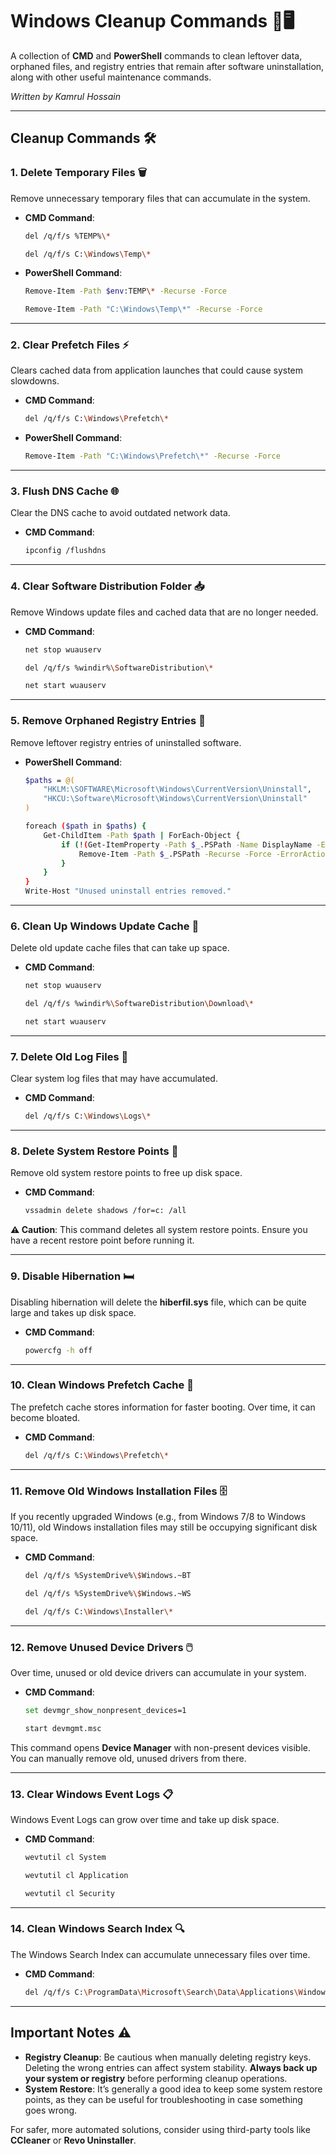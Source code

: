 

# **Windows Cleanup Commands** 🧹🖥️

A collection of **CMD** and **PowerShell** commands to clean leftover data, orphaned files, and registry entries that remain after software uninstallation, along with other useful maintenance commands.

*Written by Kamrul Hossain*

---

## **Cleanup Commands** 🛠️

### 1. **Delete Temporary Files** 🗑️  
Remove unnecessary temporary files that can accumulate in the system.

- **CMD Command**:  
  ```bash
  del /q/f/s %TEMP%\*
  ```
  ```bash
  del /q/f/s C:\Windows\Temp\*
  ```

- **PowerShell Command**:  
  ```bash
  Remove-Item -Path $env:TEMP\* -Recurse -Force
  ```
  ```bash
  Remove-Item -Path "C:\Windows\Temp\*" -Recurse -Force
  ```

---

### 2. **Clear Prefetch Files** ⚡  
Clears cached data from application launches that could cause system slowdowns.

- **CMD Command**:  
  ```bash
  del /q/f/s C:\Windows\Prefetch\*
  ```

- **PowerShell Command**:  
  ```bash
  Remove-Item -Path "C:\Windows\Prefetch\*" -Recurse -Force
  ```

---

### 3. **Flush DNS Cache** 🌐  
Clear the DNS cache to avoid outdated network data.

- **CMD Command**:  
  ```bash
  ipconfig /flushdns
  ```

---

### 4. **Clear Software Distribution Folder** 📥  
Remove Windows update files and cached data that are no longer needed.

- **CMD Command**:  
  ```bash
  net stop wuauserv
  ```
  ```bash
  del /q/f/s %windir%\SoftwareDistribution\*
  ```
  ```bash
  net start wuauserv
  ```

---

### 5. **Remove Orphaned Registry Entries** 🔧  
Remove leftover registry entries of uninstalled software.

- **PowerShell Command**:  
  ```bash
  $paths = @(
      "HKLM:\SOFTWARE\Microsoft\Windows\CurrentVersion\Uninstall",
      "HKCU:\Software\Microsoft\Windows\CurrentVersion\Uninstall"
  )

  foreach ($path in $paths) {
      Get-ChildItem -Path $path | ForEach-Object {
          if (!(Get-ItemProperty -Path $_.PSPath -Name DisplayName -ErrorAction SilentlyContinue)) {
              Remove-Item -Path $_.PSPath -Recurse -Force -ErrorAction SilentlyContinue
          }
      }
  }
  Write-Host "Unused uninstall entries removed."
  ```

---

### 6. **Clean Up Windows Update Cache** 🔄  
Delete old update cache files that can take up space.

- **CMD Command**:  
  ```bash
  net stop wuauserv
  ```
  ```bash
  del /q/f/s %windir%\SoftwareDistribution\Download\*
  ```
  ```bash
  net start wuauserv
  ```

---

### 7. **Delete Old Log Files** 📝  
Clear system log files that may have accumulated.

- **CMD Command**:  
  ```bash
  del /q/f/s C:\Windows\Logs\*
  ```

---

### 8. **Delete System Restore Points** 🔄  
Remove old system restore points to free up disk space.

- **CMD Command**:  
  ```bash
  vssadmin delete shadows /for=c: /all
  ```

**⚠️ Caution**: This command deletes all system restore points. Ensure you have a recent restore point before running it.

---

### 9. **Disable Hibernation** 🛏️  
Disabling hibernation will delete the **hiberfil.sys** file, which can be quite large and takes up disk space.

- **CMD Command**:  
  ```bash
  powercfg -h off
  ```

---

### 10. **Clean Windows Prefetch Cache** 📂  
The prefetch cache stores information for faster booting. Over time, it can become bloated.

- **CMD Command**:  
  ```bash
  del /q/f/s C:\Windows\Prefetch\*
  ```

---

### 11. **Remove Old Windows Installation Files** 🗄️  
If you recently upgraded Windows (e.g., from Windows 7/8 to Windows 10/11), old Windows installation files may still be occupying significant disk space.

- **CMD Command**:  
  ```bash
  del /q/f/s %SystemDrive%\$Windows.~BT
  ```
  ```bash
  del /q/f/s %SystemDrive%\$Windows.~WS
  ```
  ```bash
  del /q/f/s C:\Windows\Installer\*
  ```

---

### 12. **Remove Unused Device Drivers** 🖱️  
Over time, unused or old device drivers can accumulate in your system.

- **CMD Command**:  
  ```bash
  set devmgr_show_nonpresent_devices=1
  ```
  ```bash
  start devmgmt.msc
  ```

This command opens **Device Manager** with non-present devices visible. You can manually remove old, unused drivers from there.

---

### 13. **Clear Windows Event Logs** 📋  
Windows Event Logs can grow over time and take up disk space.

- **CMD Command**:  
  ```bash
  wevtutil cl System
  ```
  ```bash
  wevtutil cl Application
  ```
  ```bash
  wevtutil cl Security
  ```

---

### 14. **Clean Windows Search Index** 🔍  
The Windows Search Index can accumulate unnecessary files over time.

- **CMD Command**:  
  ```bash
  del /q/f/s C:\ProgramData\Microsoft\Search\Data\Applications\Windows\*
  ```

---

## **Important Notes** ⚠️

- **Registry Cleanup**: Be cautious when manually deleting registry keys. Deleting the wrong entries can affect system stability. **Always back up your system or registry** before performing cleanup operations.
- **System Restore**: It’s generally a good idea to keep some system restore points, as they can be useful for troubleshooting in case something goes wrong.

For safer, more automated solutions, consider using third-party tools like **CCleaner** or **Revo Uninstaller**.

